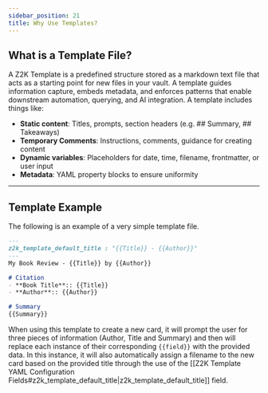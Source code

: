 ```yaml
---
sidebar_position: 21
title: Why Use Templates?
---
```


## What is a Template File?
A Z2K Template is a predefined structure stored as a markdown text file that acts as a starting point for new files in your vault. A template guides information capture, embeds metadata, and enforces patterns that enable downstream automation, querying, and AI integration. A template includes things like:

- **Static content**: Titles, prompts, section headers (e.g. ## Summary, ## Takeaways)
- **Temporary Comments**: Instructions, comments, guidance for creating content
- **Dynamic variables**: Placeholders for date, time, filename, frontmatter, or user input 
- **Metadata**: YAML property blocks to ensure uniformity

---

## Template Example
The following is an example of a very simple template file. 

```md
---
z2k_template_default_title : "{{Title}} - {{Author}}"
---
My Book Review - {{Title}} by {{Author}}

# Citation
- **Book Title**:: {{Title}}
- **Author**:: {{Author}}

# Summary
{{Summary}}

```

When using this template to create a new card, it will prompt the user for three pieces of information (Author, Title and Summary) and then will replace each instance of their corresponding `{{field}}` with the provided data. In this instance, it will also automatically assign a filename to the new card based on the provided title through the use of the [[Z2K Template YAML Configuration Fields#z2k_template_default_title|z2k_template_default_title]] field. 